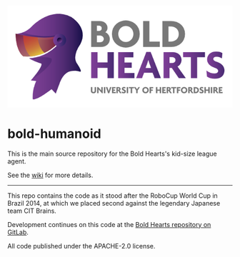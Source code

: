 ![Bold Hearts Logo](bold-hearts-logo-640x289.png)

# bold-humanoid

This is the main source repository for the Bold Hearts's kid-size league agent.

See the [wiki](https://github.com/drewnoakes/bold-humanoid/wiki) for more details.

---

This repo contains the code as it stood after the RoboCup World Cup in Brazil 2014,
at which we placed second against the legendary Japanese team CIT Brains.

Development continues on this code at the [Bold Hearts repository on GitLab](https://gitlab.com/boldhearts/bold-humanoid).

All code published under the APACHE-2.0 license.

